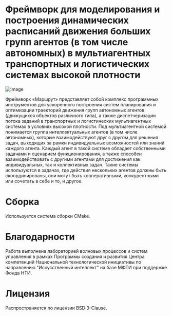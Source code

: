 # Фреймворк для моделирования и построения динамических расписаний движения больших групп агентов (в том числе автономных) в мультиагентных транспортных и логистических системах высокой плотности 
![image](https://github.com/user-attachments/assets/decbcd53-5c54-444c-a314-4185e7d59a16)

Фреймворк «Маршрут» представляет собой комплекс программных инструментов для ускоренного построения систем планирования и оптимизации траекторий движения групп автономных агентов (движущихся объектов различного типа), а также диспетчеризации потока заданий в транспортных и логистических мультиагентных системах в условиях высокой плотности. Под мультиагентной системой понимается группа интеллектуальных агентов (в том числе автономных), которые взаимодействуют друг с другом для решения задач, выходящих за рамки индивидуальных возможностей или знаний каждого агента. Каждый агент в такой системе обладает собственными задачами и сценарием функционирования, а также способен взаимодействовать с другими агентами для достижения как индивидуальных, так и коллективных задач. Такие системы используются в задачах, где действия нескольких агентов должны быть скоординированы, они могут быть кооперативными, конкурентными или сочетать в себе и то, и другое. 

# Сборка
Используется система сборки CMake.

# Благодарности
Работа выполнена лабораторией волновых процессов и систем управления в рамках Программы создания и развития Центра компетенций Национальной технологической инициативы по направлению "Искусственный интеллект" на базе МФТИ при поддержке Фонда НТИ.

# Лицензия
Распространяется по лицензии BSD 3-Clause.
